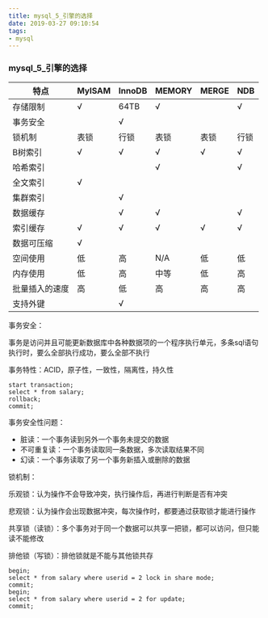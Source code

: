 ```yaml
---
title: mysql_5_引擎的选择
date: 2019-03-27 09:10:54
tags:
- mysql
---
```


### mysql_5_引擎的选择

| 特点           | MyISAM | InnoDB | MEMORY | MERGE | NDB  |
| -------------- | ------ | ------ | ------ | ----- | ---- |
| 存储限制       | √      | 64TB   | √      |       | √    |
| 事务安全       |        | √      |        |       |      |
| 锁机制         | 表锁   | 行锁   | 表锁   | 表锁  | 行锁 |
| B树索引        | √      | √      | √      | √     | √    |
| 哈希索引       |        |        | √      |       | √    |
| 全文索引       | √      |        |        |       |      |
| 集群索引       |        | √      |        |       |      |
| 数据缓存       |        | √      | √      |       | √    |
| 索引缓存       | √      | √      | √      | √     | √    |
| 数据可压缩     | √      |        |        |       |      |
| 空间使用       | 低     | 高     | N/A    | 低    | 低   |
| 内存使用       | 低     | 高     | 中等   | 低    | 高   |
| 批量插入的速度 | 高     | 低     | 高     | 高    | 高   |
| 支持外键       |        | √      |        |       |      |

<!--more-->

事务安全：

事务是访问并且可能更新数据库中各种数据项的一个程序执行单元，多条sql语句执行时，要么全部执行成功，要么全部不执行

事务特性：ACID，原子性，一致性，隔离性，持久性

```mysql
start transaction;
select * from salary;
rollback;
commit;
```

事务安全性问题：

- 脏读：一个事务读到另外一个事务未提交的数据
- 不可重复读：一个事务读取同一条数据，多次读取结果不同
- 幻读：一个事务读取了另一个事务新插入或删除的数据

锁机制：

乐观锁：认为操作不会导致冲突，执行操作后，再进行判断是否有冲突

悲观锁：认为操作会出现数据冲突，每次操作时，都要通过获取锁才能进行操作

共享锁（读锁）：多个事务对于同一个数据可以共享一把锁，都可以访问，但只能读不能修改

排他锁（写锁）：排他锁就是不能与其他锁共存

```mysql
begin;
select * from salary where userid = 2 lock in share mode;
commit;
begin;
select * from salary where userid = 2 for update;
commit;
```

